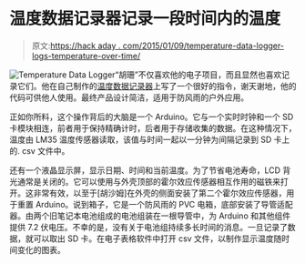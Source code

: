 # 温度数据记录器记录一段时间内的温度

> 原文:[https://hack aday . com/2015/01/09/temperature-data-logger-logs-temperature-over-time/](https://hackaday.com/2015/01/09/temperature-data-logger-logs-temperature-over-time/)

![Temperature Data Logger](../Images/60923e9de0f0d77f1f40f58e8344360b.png)“胡珊”不仅喜欢他的电子项目，而且显然也喜欢记录它们。他在自己制作的[温度数据记录器](http://www.instructables.com/id/Temperature-Data-Logger-1/)上写了一个很好的指令，谢天谢地，他的代码可供他人使用。最终产品设计简洁，适用于防风雨的户外应用。

正如你所料，这个操作背后的大脑是一个 Arduino。它与一个实时时钟和一个 SD 卡模块相连，前者用于保持精确计时，后者用于存储收集的数据。在这种情况下，温度由 LM35 温度传感器读取，该值与时间一起以一分钟为间隔记录到 SD 卡上的. csv 文件中。

还有一个液晶显示屏，显示日期、时间和当前温度。为了节省电池寿命，LCD 背光通常是关闭的。它可以使用与外壳顶部的霍尔效应传感器相互作用的磁铁来打开。这非常有效，以至于[胡沙姆]在外壳的侧面安装了第二个霍尔效应传感器，用于重置 Arduino。说到箱子，它是一个防风雨的 PVC 电箱，底部安装了导管适配器。由两个旧笔记本电池组成的电池组装在一根导管中，为 Arduino 和其他组件提供 7.2 伏电压。不幸的是，没有关于电池组持续多长时间的消息。一旦记录了数据，就可以取出 SD 卡。在电子表格软件中打开 csv 文件，以制作显示温度随时间变化的图表。